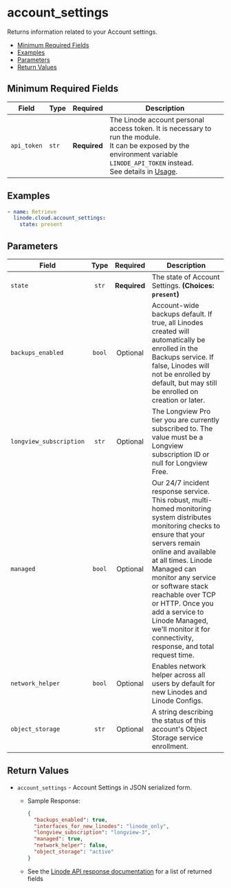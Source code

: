 # account_settings

Returns information related to your Account settings.

- [Minimum Required Fields](#minimum-required-fields)
- [Examples](#examples)
- [Parameters](#parameters)
- [Return Values](#return-values)

## Minimum Required Fields
| Field       | Type  | Required     | Description                                                                                                                                                                                                              |
|-------------|-------|--------------|--------------------------------------------------------------------------------------------------------------------------------------------------------------------------------------------------------------------------|
| `api_token` | `str` | **Required** | The Linode account personal access token. It is necessary to run the module. <br/>It can be exposed by the environment variable `LINODE_API_TOKEN` instead. <br/>See details in [Usage](https://github.com/linode/ansible_linode?tab=readme-ov-file#usage). |

## Examples

```yaml
- name: Retrieve
  linode.cloud.account_settings:
    state: present
```


## Parameters

| Field     | Type | Required | Description                                                                  |
|-----------|------|----------|------------------------------------------------------------------------------|
| `state` | <center>`str`</center> | <center>**Required**</center> | The state of Account Settings.  **(Choices: `present`)** |
| `backups_enabled` | <center>`bool`</center> | <center>Optional</center> | Account-wide backups default. If true, all Linodes created will automatically be enrolled in the Backups service. If false, Linodes will not be enrolled by default, but may still be enrolled on creation or later.   |
| `longview_subscription` | <center>`str`</center> | <center>Optional</center> | The Longview Pro tier you are currently subscribed to. The value must be a Longview subscription ID or null for Longview Free.   |
| `managed` | <center>`bool`</center> | <center>Optional</center> | Our 24/7 incident response service. This robust, multi-homed monitoring system distributes monitoring checks to ensure that your servers remain online and available at all times. Linode Managed can monitor any service or software stack reachable over TCP or HTTP. Once you add a service to Linode Managed, we'll monitor it for connectivity, response, and total request time.   |
| `network_helper` | <center>`bool`</center> | <center>Optional</center> | Enables network helper across all users by default for new Linodes and Linode Configs.   |
| `object_storage` | <center>`str`</center> | <center>Optional</center> | A string describing the status of this account's Object Storage service enrollment.   |

## Return Values

- `account_settings` - Account Settings in JSON serialized form.

    - Sample Response:
        ```json
        {
          "backups_enabled": true,
          "interfaces_for_new_linodes": "linode_only",
          "longview_subscription": "longview-3",
          "managed": true,
          "network_helper": false,
          "object_storage": "active"
        }
        ```
    - See the [Linode API response documentation](https://techdocs.akamai.com/linode-api/reference/get-account-settings) for a list of returned fields


